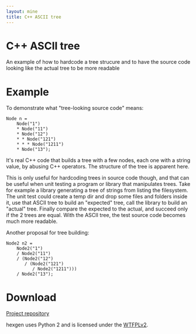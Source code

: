 ```yaml
---
layout: mine
title: C++ ASCII tree
---
```


# C++ ASCII tree

An example of how to hardcode a tree strucure and to have the source code looking like the actual tree to be more readable

# Example #

To demonstrate what "tree-looking source code" means:

```
Node n =
	Node("1")
	* Node("11")
	* Node("12")
	* * Node("121")
	* * * Node("1211")
	* Node("13");
```

It's real C++ code that builds a tree with a few nodes, each one with a string value, by abusing C++ operators. The structure of the tree is apparent here.

This is only useful for hardcoding trees in source code though, and that can be useful when unit testing a program or library that manipulates trees.
Take for example a library generating a tree of strings from listing the filesystem. The unit test could create a temp dir and drop some files and folders inside it, use that ASCII tree to build an "expected" tree, call the library to build an "actual" tree. Finally compare the expected to the actual, and succeed only if the 2 trees are equal. With the ASCII tree, the test source code becomes much more readable.

Another proposal for tree building:

```
Node2 n2 =
	Node2("1")
	/ Node2("11")
	/ (Node2("12")
	   / (Node2("121")
	      / Node2("1211")))
	/ Node2("13");
```

# Download #

[Project repository](https://github.com/hydrargyrum/attic/tree/master/cppasciitree)

hexgen uses Python 2 and is licensed under the [WTFPLv2](../wtfpl).
